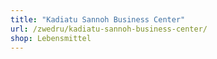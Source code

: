 ```yaml
---
title: "Kadiatu Sannoh Business Center"
url: /zwedru/kadiatu-sannoh-business-center/
shop: Lebensmittel
---
```

